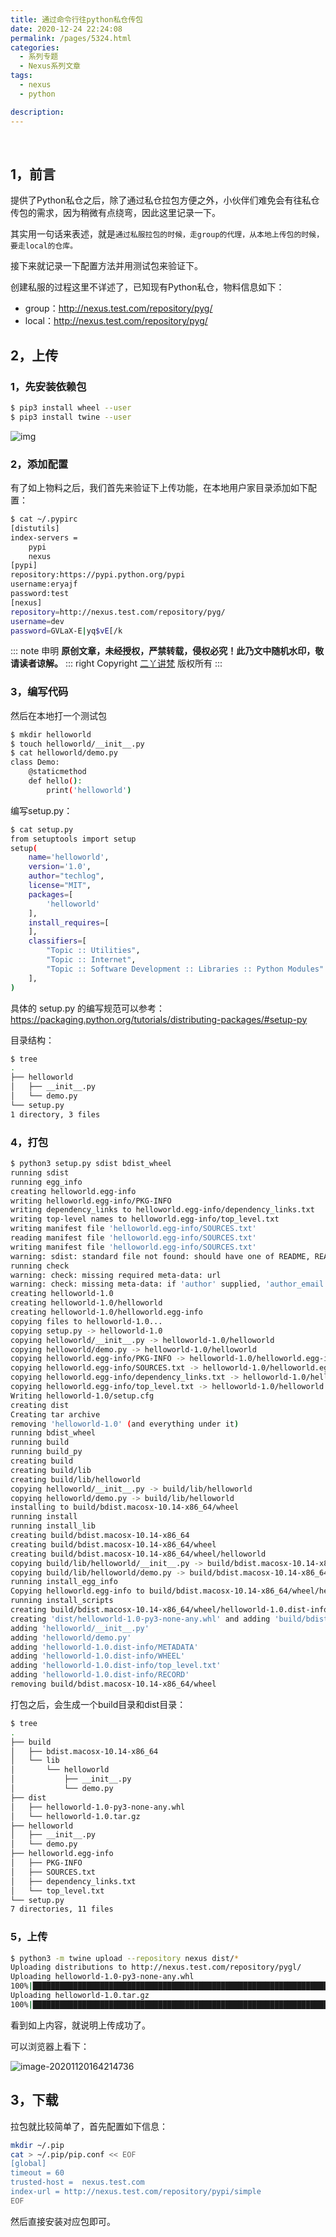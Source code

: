 ```yaml
---
title: 通过命令行往python私仓传包
date: 2020-12-24 22:24:08
permalink: /pages/5324.html
categories:
  - 系列专题
  - Nexus系列文章
tags:
  - nexus
  - python

description:
---
```


<br><ArticleTopAd></ArticleTopAd>


## 1，前言

提供了Python私仓之后，除了通过私仓拉包方便之外，小伙伴们难免会有往私仓传包的需求，因为稍微有点绕弯，因此这里记录一下。

其实用一句话来表述，就是`通过私服拉包的时候，走group的代理，从本地上传包的时候，要走local的仓库。`

接下来就记录一下配置方法并用测试包来验证下。

创建私服的过程这里不详述了，已知现有Python私仓，物料信息如下：

- group：http://nexus.test.com/repository/pyg/
- local：http://nexus.test.com/repository/pyg/

## 2，上传

### 1，先安装依赖包

```sh
$ pip3 install wheel --user
$ pip3 install twine --user
```

![img](http://t.eryajf.net/imgs/2021/09/395aabbff10e80be.jpg)

### 2，添加配置

有了如上物料之后，我们首先来验证下上传功能，在本地用户家目录添加如下配置：

```sh
$ cat ~/.pypirc
[distutils]
index-servers =
    pypi
    nexus
[pypi]
repository:https://pypi.python.org/pypi
username:eryajf
password:test
[nexus]
repository=http://nexus.test.com/repository/pyg/
username=dev
password=GVLaX-E|yq$vE[/k
```

::: note 申明
**原创文章<Badge text='eryajf' />，未经授权，严禁转载，侵权必究！此乃文中随机水印，敬请读者谅解。**
::: right
Copyright  [二丫讲梵](https://wiki.eryajf.net) 版权所有
:::

### 3，编写代码

然后在本地打一个测试包

```sh
$ mkdir helloworld
$ touch helloworld/__init__.py
$ cat helloworld/demo.py
class Demo:
    @staticmethod
    def hello():
        print('helloworld')
```

编写setup.py：

```sh
$ cat setup.py
from setuptools import setup
setup(
    name='helloworld',
    version='1.0',
    author="techlog",
    license="MIT",
    packages=[
        'helloworld'
    ],
    install_requires=[
    ],
    classifiers=[
        "Topic :: Utilities",
        "Topic :: Internet",
        "Topic :: Software Development :: Libraries :: Python Modules"
    ],
)
```

具体的 setup.py 的编写规范可以参考：https://packaging.python.org/tutorials/distributing-packages/#setup-py

目录结构：

```sh
$ tree
.
├── helloworld
│   ├── __init__.py
│   └── demo.py
└── setup.py
1 directory, 3 files
```

### 4，打包

```sh
$ python3 setup.py sdist bdist_wheel
running sdist
running egg_info
creating helloworld.egg-info
writing helloworld.egg-info/PKG-INFO
writing dependency_links to helloworld.egg-info/dependency_links.txt
writing top-level names to helloworld.egg-info/top_level.txt
writing manifest file 'helloworld.egg-info/SOURCES.txt'
reading manifest file 'helloworld.egg-info/SOURCES.txt'
writing manifest file 'helloworld.egg-info/SOURCES.txt'
warning: sdist: standard file not found: should have one of README, README.rst, README.txt, README.md
running check
warning: check: missing required meta-data: url
warning: check: missing meta-data: if 'author' supplied, 'author_email' must be supplied too
creating helloworld-1.0
creating helloworld-1.0/helloworld
creating helloworld-1.0/helloworld.egg-info
copying files to helloworld-1.0...
copying setup.py -> helloworld-1.0
copying helloworld/__init__.py -> helloworld-1.0/helloworld
copying helloworld/demo.py -> helloworld-1.0/helloworld
copying helloworld.egg-info/PKG-INFO -> helloworld-1.0/helloworld.egg-info
copying helloworld.egg-info/SOURCES.txt -> helloworld-1.0/helloworld.egg-info
copying helloworld.egg-info/dependency_links.txt -> helloworld-1.0/helloworld.egg-info
copying helloworld.egg-info/top_level.txt -> helloworld-1.0/helloworld.egg-info
Writing helloworld-1.0/setup.cfg
creating dist
Creating tar archive
removing 'helloworld-1.0' (and everything under it)
running bdist_wheel
running build
running build_py
creating build
creating build/lib
creating build/lib/helloworld
copying helloworld/__init__.py -> build/lib/helloworld
copying helloworld/demo.py -> build/lib/helloworld
installing to build/bdist.macosx-10.14-x86_64/wheel
running install
running install_lib
creating build/bdist.macosx-10.14-x86_64
creating build/bdist.macosx-10.14-x86_64/wheel
creating build/bdist.macosx-10.14-x86_64/wheel/helloworld
copying build/lib/helloworld/__init__.py -> build/bdist.macosx-10.14-x86_64/wheel/helloworld
copying build/lib/helloworld/demo.py -> build/bdist.macosx-10.14-x86_64/wheel/helloworld
running install_egg_info
Copying helloworld.egg-info to build/bdist.macosx-10.14-x86_64/wheel/helloworld-1.0-py3.7.egg-info
running install_scripts
creating build/bdist.macosx-10.14-x86_64/wheel/helloworld-1.0.dist-info/WHEEL
creating 'dist/helloworld-1.0-py3-none-any.whl' and adding 'build/bdist.macosx-10.14-x86_64/wheel' to it
adding 'helloworld/__init__.py'
adding 'helloworld/demo.py'
adding 'helloworld-1.0.dist-info/METADATA'
adding 'helloworld-1.0.dist-info/WHEEL'
adding 'helloworld-1.0.dist-info/top_level.txt'
adding 'helloworld-1.0.dist-info/RECORD'
removing build/bdist.macosx-10.14-x86_64/wheel
```

打包之后，会生成一个build目录和dist目录：

```sh
$ tree
.
├── build
│   ├── bdist.macosx-10.14-x86_64
│   └── lib
│       └── helloworld
│           ├── __init__.py
│           └── demo.py
├── dist
│   ├── helloworld-1.0-py3-none-any.whl
│   └── helloworld-1.0.tar.gz
├── helloworld
│   ├── __init__.py
│   └── demo.py
├── helloworld.egg-info
│   ├── PKG-INFO
│   ├── SOURCES.txt
│   ├── dependency_links.txt
│   └── top_level.txt
└── setup.py
7 directories, 11 files
```

### 5，上传

```sh
$ python3 -m twine upload --repository nexus dist/*
Uploading distributions to http://nexus.test.com/repository/pygl/
Uploading helloworld-1.0-py3-none-any.whl
100%|███████████████████████████████████████████████████████████████████████████████████████████████████████████████████████████████████████████| 4.38k/4.38k [00:00<00:00, 46.9kB/s]
Uploading helloworld-1.0.tar.gz
100%|████████████████████████████████████████████████████████████████████████████████████████████████████████████████████████████████████████████| 3.77k/3.77k [00:00<00:00, 112kB/s]
```

看到如上内容，就说明上传成功了。

可以浏览器上看下：

![image-20201120164214736](http://t.eryajf.net/imgs/2021/09/d296492a494877ef.jpg)

## 3，下载

拉包就比较简单了，首先配置如下信息：

```sh
mkdir ~/.pip
cat > ~/.pip/pip.conf << EOF
[global]
timeout = 60
trusted-host =  nexus.test.com
index-url = http://nexus.test.com/repository/pypi/simple
EOF
```

然后直接安装对应包即可。

<br><ArticleTopAd></ArticleTopAd>
